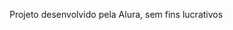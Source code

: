 <!DOCTYPE html>
<html lang="pt-br">
<head>
  <meta charset="UTF-8">
  <meta name="viewport" content="widt=device-width, initial-sca
  <title>Flashcadr</title>
</head>
<body>
    <main>
    <section id="container">
    <article></article>
</section>
    </main>
    <footer>
    <p>Projeto desenvolvido pela Alura, sem fins lucrativos</p>
    </footer>
</body>
</html>
